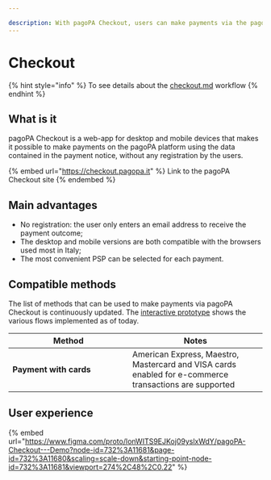 ```yaml
---

description: With pagoPA Checkout, users can make payments via the pagoPA platform without registering, selecting the PSP most convenient for them each time.
---
```


# Checkout

{% hint style="info" %} To see details about the [checkout.md](../use-cases/payment-from-PagoPA-touchpoint/checkout.md "mention") workflow {% endhint %}

## What is it

pagoPA Checkout is a web-app for desktop and mobile devices that makes it possible to make payments on the pagoPA platform using the data contained in the payment notice, without any registration by the users.

{% embed url="https://checkout.pagopa.it" %} Link to the pagoPA Checkout site {% endembed %}

## Main advantages

* No registration: the user only enters an email address to receive the payment outcome;
* The desktop and mobile versions are both compatible with the browsers used most in Italy;
* The most convenient PSP can be selected for each payment.

## Compatible methods

The list of methods that can be used to make payments via pagoPA Checkout is continuously updated. The [interactive prototype](checkout.md#undefined) shows the various flows implemented as of today.

<table data-header-hidden><thead><tr><th width="221.82173643853884">Method</th><th>Notes</th></tr></thead><tbody><tr><td><strong>Payment with cards</strong></td><td>American Express, Maestro, Mastercard and VISA cards enabled for e-commerce transactions are supported</td></tr></tbody></table>

## User experience

{% embed url="https://www.figma.com/proto/lonWITS9EJKoj09yslxWdY/pagoPA-Checkout---Demo?node-id=732%3A11681&page-id=732%3A11680&scaling=scale-down&starting-point-node-id=732%3A11681&viewport=274%2C48%2C0.22" %}
